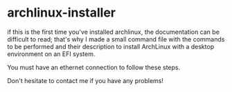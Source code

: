 # archlinux-installer
if this is the first time you've installed archlinux, the documentation can be difficult to read; that's why I made a small command file with the commands to be performed and their description to install ArchLinux with a desktop environment on an EFI system. 

You must have an ethernet connection to follow these steps.

Don't hesitate to contact me if you have any problems!

